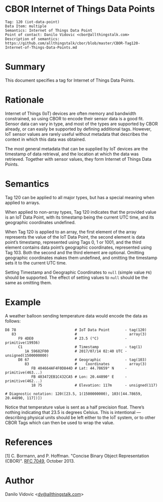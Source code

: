 # CBOR Internet of Things Data Points

    Tag: 120 (iot-data-point)
    Data Item: multiple
    Semantics: Internet of Things Data Point
    Point of contact: Danilo Vidovic <cbor@allthingstalk.com>
    Description of semantics: https://github.com/allthingstalk/cbor/blob/master/CBOR-Tag120-Internet-of-Things-Data-Points.md

# Summary

This document specifies a tag for Internet of Things Data Points.

# Rationale

Internet of Things (IoT) devices are often memory and bandwidth constrained, so using CBOR to encode their sensor data is a good fit. Sensor data can vary in type, and most of the types are supported by CBOR already, or can easily be supported by defining additional tags. However, IoT sensor values are rarely useful without metadata that describes the context in which this data was obtained.

The most general metadata that can be supplied by IoT devices are the timestamp of data retrieval, and the location at which the data was retrieved. Together with sensor values, they form Internet of Things Data Points.

# Semantics

Tag 120 can be applied to all major types, but has a special meaning when applied to arrays.

When applied to non-array types, Tag 120 indicates that the provided value is an IoT Data Point, with its timestamp being the current UTC time, and its geographic coordinates undefined.

When Tag 120 is applied to an array, the first element of the array represents the value of the IoT Data Point, the second element is data point’s timestamp, represented using Tags 0, 1 or 1001, and the third element contains data point’s geographic coordinates, represented using Tag 103. Both the second and the third element are optional. Omitting geographic coordinates makes them undefined, and omitting the timestamp sets it to the current UTC time.

Setting Timestamp and Geographic Coordinates to `null` (simple value `F6`) should be supported. The effect of setting values to `null` should be the same as omitting them.

# Example

A weather balloon sending temperature data would encode the data as follows:


    D8 78                           # IoT Data Point       - tag(120)
       83                           #                        array(3)
          F9 4DE0                   # 23.5 (°C)            - primitive(19936)
          C1                        # Timestamp            - tag(1)
             1A 59682F00            # 2017/07/14 02:40 UTC - unsigned(1500000000)
          D8 67                     # Geographic           - tag(103)
             83                     #    Coordinates         array(3)
                FB 404664AF4F0D844D # Lat: 44.78659° N     - primitive(463...)
                FB 403472EB1C432CA5 # Lon: 20.44890° E     - primitive(462...)
                18 75               # Elevation: 117m      - unsigned(117)

    # Diagnostic notation: 120([23.5, 1(1500000000), 103([44.78659, 20.44890, 117])])

Notice that temperature value is sent as a half precision float. There’s nothing indicating that 23.5 is degrees Celsius. This is intentional — describing physical units should be left either to the IoT system, or to other CBOR Tags which can then be used to wrap the value.

# References

[1] C. Bormann, and P. Hoffman. "Concise Binary Object Representation (CBOR)". [RFC 7049](https://tools.ietf.org/html/rfc7049), October 2013.

# Author

Danilo Vidovic <[dv@allthingstalk.com](mailto:dv@allthingstalk.com)>
